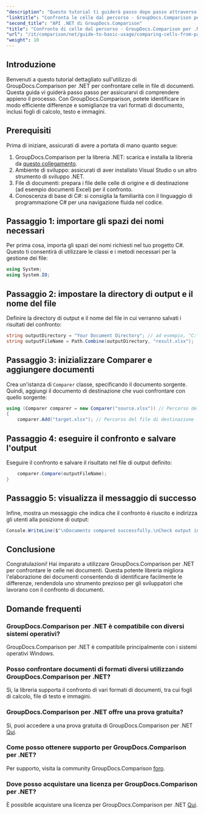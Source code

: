 ```yaml
---
"description": "Questo tutorial ti guiderà passo dopo passo attraverso il processo di confronto del contenuto delle celle di Excel, consentendo agli sviluppatori di identificare in modo efficiente differenze e somiglianze tra i documenti."
"linktitle": "Confronta le celle dal percorso - GroupDocs.Comparison per .NET"
"second_title": "API .NET di GroupDocs.Comparison"
"title": "Confronto di celle dal percorso - GroupDocs.Comparison per .NET"
"url": "/it/comparison/net/guide-to-basic-usage/comparing-cells-from-path/"
"weight": 10
---
```


## Introduzione

Benvenuti a questo tutorial dettagliato sull'utilizzo di GroupDocs.Comparison per .NET per confrontare celle in file di documenti. Questa guida vi guiderà passo passo per assicurarvi di comprendere appieno il processo. Con GroupDocs.Comparison, potete identificare in modo efficiente differenze e somiglianze tra vari formati di documento, inclusi fogli di calcolo, testo e immagini.

## Prerequisiti

Prima di iniziare, assicurati di avere a portata di mano quanto segue:

1. GroupDocs.Comparison per la libreria .NET: scarica e installa la libreria da [questo collegamento](https://releases.groupdocs.com/comparison/net/).
2. Ambiente di sviluppo: assicurati di aver installato Visual Studio o un altro strumento di sviluppo .NET.
3. File di documenti: prepara i file delle celle di origine e di destinazione (ad esempio documenti Excel) per il confronto.
4. Conoscenza di base di C#: si consiglia la familiarità con il linguaggio di programmazione C# per una navigazione fluida nel codice.

## Passaggio 1: importare gli spazi dei nomi necessari

Per prima cosa, importa gli spazi dei nomi richiesti nel tuo progetto C#. Questo ti consentirà di utilizzare le classi e i metodi necessari per la gestione dei file:

```csharp
using System;
using System.IO;
```

## Passaggio 2: impostare la directory di output e il nome del file

Definire la directory di output e il nome del file in cui verranno salvati i risultati del confronto:

```csharp
string outputDirectory = "Your Document Directory"; // ad esempio, "C:\\Documenti"
string outputFileName = Path.Combine(outputDirectory, "result.xlsx");
```

## Passaggio 3: inizializzare Comparer e aggiungere documenti

Crea un'istanza di `Comparer` classe, specificando il documento sorgente. Quindi, aggiungi il documento di destinazione che vuoi confrontare con quello sorgente:

```csharp
using (Comparer comparer = new Comparer("source.xlsx")) // Percorso del file sorgente
{
    comparer.Add("target.xlsx"); // Percorso del file di destinazione
```

## Passaggio 4: eseguire il confronto e salvare l'output

Eseguire il confronto e salvare il risultato nel file di output definito:

```csharp
    comparer.Compare(outputFileName);
}
```

## Passaggio 5: visualizza il messaggio di successo

Infine, mostra un messaggio che indica che il confronto è riuscito e indirizza gli utenti alla posizione di output:

```csharp
Console.WriteLine($"\nDocuments compared successfully.\nCheck output in {outputDirectory}.");
```

## Conclusione

Congratulazioni! Hai imparato a utilizzare GroupDocs.Comparison per .NET per confrontare le celle nei documenti. Questa potente libreria migliora l'elaborazione dei documenti consentendo di identificare facilmente le differenze, rendendola uno strumento prezioso per gli sviluppatori che lavorano con il confronto di documenti.

## Domande frequenti

### GroupDocs.Comparison per .NET è compatibile con diversi sistemi operativi?

GroupDocs.Comparison per .NET è compatibile principalmente con i sistemi operativi Windows.

### Posso confrontare documenti di formati diversi utilizzando GroupDocs.Comparison per .NET?

Sì, la libreria supporta il confronto di vari formati di documenti, tra cui fogli di calcolo, file di testo e immagini.

### GroupDocs.Comparison per .NET offre una prova gratuita?

Sì, puoi accedere a una prova gratuita di GroupDocs.Comparison per .NET [Qui](https://releases.groupdocs.com/).

### Come posso ottenere supporto per GroupDocs.Comparison per .NET?

Per supporto, visita la community GroupDocs.Comparison [foro](https://forum.groupdocs.com/c/comparison/12).

### Dove posso acquistare una licenza per GroupDocs.Comparison per .NET?

È possibile acquistare una licenza per GroupDocs.Comparison per .NET [Qui](https://purchase.groupdocs.com/buy).